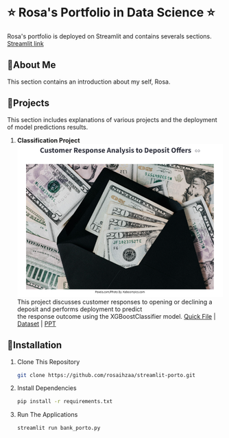 # ⭐ Rosa's Portfolio in Data Science ⭐
 Rosa's portfolio is deployed on Streamlit and contains severals sections. [Streamlit link](https://project-rosa.streamlit.app/)

## 📍About Me
  This section contains an introduction about my self, Rosa.
## 📍Projects
  This section includes explanations of various projects and the deployment of model predictions results.
1. <b>Classification Project</b><br>
   ![](images/Image%20Classfication.png)<br>
   This project discusses customer responses to opening or declining a deposit and 
   performs deployment to predict <br> the response outcome using the XGBoostClassifier model.
   [Quick File](https://colab.research.google.com/drive/1pQA9UKL_DpwIcDsf9X7SDz-EIxvLDR97?usp=sharing) | [Dataset](https://www.kaggle.com/datasets/janiobachmann/bank-marketing-dataset) | [PPT](https://drive.google.com/file/d/1k_1dBl1D-oIsmzYolatHN4kNesSsm2UQ/view?usp=sharing)
## 📍Installation
1. Clone This Repository
   ```bash
   git clone https://github.com/rosaihzaa/streamlit-porto.git
3. Install Dependencies
   ```bash
   pip install -r requirements.txt
5. Run The Applications
   ```bash
   streamlit run bank_porto.py
